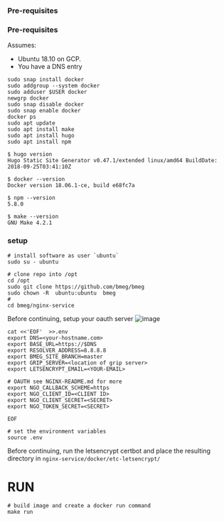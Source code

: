 ### Pre-requisites


### Pre-requisites
Assumes:
* Ubuntu 18.10 on GCP.
* You have a DNS entry


```
sudo snap install docker
sudo addgroup --system docker
sudo adduser $USER docker
newgrp docker
sudo snap disable docker
sudo snap enable docker
docker ps
sudo apt update
sudo apt install make
sudo apt install hugo
sudo apt install npm

$ hugo version
Hugo Static Site Generator v0.47.1/extended linux/amd64 BuildDate: 2018-09-25T03:41:10Z

$ docker --version
Docker version 18.06.1-ce, build e68fc7a

$ npm --version
5.8.0

$ make --version
GNU Make 4.2.1
```


### setup

```
# install software as user `ubuntu`
sudo su - ubuntu

# clone repo into /opt
cd /opt
sudo git clone https://github.com/bmeg/bmeg
sudo chown -R  ubuntu:ubuntu  bmeg
#
cd bmeg/nginx-service

```

Before continuing, setup your oauth server
![image](https://user-images.githubusercontent.com/47808/50254570-69238980-03a3-11e9-9dd8-4e592a3289e4.png)



```
cat <<'EOF'  >>.env
export DNS=<your-hostname.com>
export BASE_URL=https://$DNS
export RESOLVER_ADDRESS=8.8.8.8
export BMEG_SITE_BRANCH=master
export GRIP_SERVER=<location of grip server>
export LETSENCRYPT_EMAIL=<YOUR-EMAIL>

# OAUTH see NGINX-README.md for more
export NGO_CALLBACK_SCHEME=https
export NGO_CLIENT_ID=<CLIENT ID>
export NGO_CLIENT_SECRET=<SECRET>
export NGO_TOKEN_SECRET=<SECRET>

EOF

# set the environment variables
source .env
```



Before continuing, run the letsencrypt certbot and place the resulting directory in `nginx-service/docker/etc-letsencrypt/`


# RUN

```
# build image and create a docker run command 
make run


```
